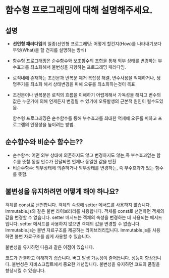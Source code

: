 # 함수형 프로그래밍에 대해 설명해주세요.  

## 설명
- **선언형 패러다임**의 일종(선언형 프로그래밍: 어떻게 할건지(How)를 나타내기보다 무엇(What)을 할 건지를 설명하는 방식) 
- 함수형 프로그래밍은 순수함수와 보조함수의 조합을 통해 외부 상태를 변경하는 부수효과를 최소화해서 불변성을 지향하는 프로그래밍 패러다임.
- 로직내에 존재하는 조건문과 반복문 제거 복잡성 해결, 변수사용을 억제하거나, 생명주기를 최소화 해서 상태변경을 피해 오류를 최소화하는것이 목표
- 조건문이나 반복문은 로직의 흐름을 이해하기 어렵게해서 가독성을 해치고 변수의 값은 누군가에 의해 언제든지 변결될 수 있기에 오류발생의 근본적 원인이 될수도있음.

  함수형 프로그래밍은 순수함수를 통해 부수효과를 최대한 억제해 오류를 피하고 프로그램의 안정성을 높이려는 방법.


## 순수함수와 비순수 함수는??
- 순수함수: 어떤 외부 상태에 의존하지도 않고 변경하지도 않는,즉 부수효과없는 함수를 뜻함.동일 인수가 전달되면 언제나 동일한 값을 반환
- 비순수함수: 외부상태에 의존하거나 외부상태를 변경하는, 즉 부수효과가 있는 함수를 뜻함.

## 불변성을 유지하려면 어떻게 해야 하나요?
객체를 const로 선언합니다.
객체의 속성에 setter 메서드를 사용하지 않습니다.
Immutable.js와 같은 불변 라이브러리를 사용합니다.
객체를 const로 선언하면 객체의 값을 변경할 수 없습니다. setter 메서드는 객체의 속성을 변경하는 데 사용되는 메서드입니다. setter 메서드를 사용하지 않으면 객체의 값을 변경할 수 없습니다. Immutable.js는 불변 자료구조를 제공하는 라이브러리입니다. Immutable.js를 사용하면 불변 자료구조를 쉽게 사용할 수 있습니다.

불변성을 유지하면 다음과 같은 이점이 있습니다.

코드가 간결하고 이해하기 쉽습니다.
버그 발생 가능성이 줄어듭니다.
성능이 향상됩니다.
불변성은 자바스크립트에서 중요한 개념입니다. 불변성을 유지하면 코드의 품질을 향상시킬 수 있습니다.
